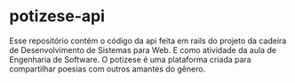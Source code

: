 # potizese-api
Esse repositório contém o código da api feita em rails do projeto da cadeira de Desenvolvimento de Sistemas para Web. E como atividade da aula de Engenharia de Software. O potizese é uma plataforma criada para compartilhar poesias com outros amantes do gênero.
